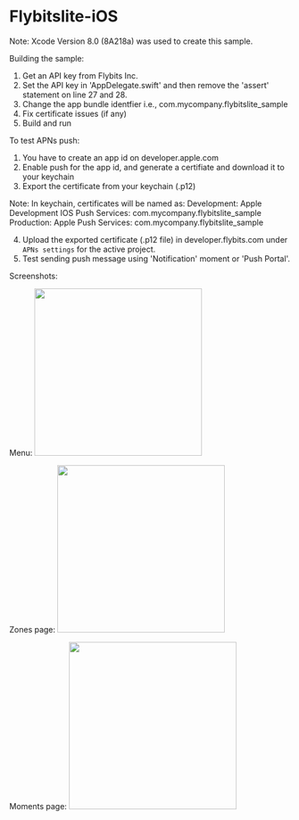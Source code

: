 # Flybitslite-iOS

Note: Xcode Version 8.0 (8A218a) was used to create this sample.

Building the sample:

1. Get an API key from Flybits Inc.
2. Set the API key in 'AppDelegate.swift' and then remove the 'assert' statement on line 27 and 28.
3. Change the app bundle identfier i.e., com.mycompany.flybitslite_sample
4. Fix certificate issues (if any)
5. Build and run


To test APNs push:
1. You have to create an app id on developer.apple.com
2. Enable push for the app id, and generate a certifiate and download it to your keychain
3. Export the certificate from your keychain (.p12)

 Note: In keychain, certificates will be named as:
  Development:  Apple Development IOS Push Services: com.mycompany.flybitslite_sample
  Production:   Apple Push Services: com.mycompany.flybitslite_sample

4. Upload the exported certificate (.p12 file) in developer.flybits.com under `APNs settings` for the active project.
5. Test sending push message using 'Notification' moment or 'Push Portal'.



Screenshots:

Menu:
<img src="https://cloud.githubusercontent.com/assets/17835432/19780758/56ae72b4-9c54-11e6-878d-111a35da4795.png" width="300">

Zones page:
<img src="https://cloud.githubusercontent.com/assets/17835432/19780759/56b28c0a-9c54-11e6-9f0b-606b5d0ec52c.png" width="300">

Moments page:
<img src="https://cloud.githubusercontent.com/assets/17835432/19780760/56b436f4-9c54-11e6-81a8-976a392a6e09.png" width="300">
